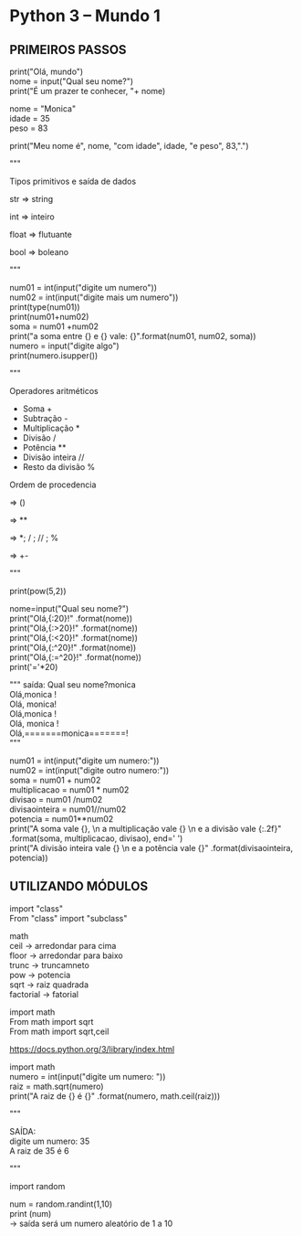 # **Python 3 – Mundo 1**
## PRIMEIROS PASSOS
print("Olá, mundo") </br>
nome = input("Qual seu nome?") </br>
print("É um prazer te conhecer, "+ nome) </br>

nome = "Monica" </br>
idade = 35 </br>
peso = 83 </br>

print("Meu nome é", nome, "com idade", idade, "e peso", 83,".") </br>

"""

Tipos primitivos e saída de dados

str => string

int => inteiro

float => flutuante

bool => boleano

"""

num01 = int(input("digite um numero")) </br>
num02 = int(input("digite mais um numero")) </br>
print(type(num01))  </br>
print(num01+num02) </br>
soma = num01 +num02 </br>
print("a soma entre {} e {} vale: {}".format(num01, num02, soma)) </br>
numero = input("digite algo") </br>
print(numero.isupper()) </br>

""" 

Operadores aritméticos

*   Soma +
*   Subtração -
*   Multiplicação *
*   Divisão /
*   Potência **
*   Divisão inteira //
*   Resto da divisão %

Ordem de procedencia

=> () 

=> **

=> *; / ; // ; % 
 
=> +-

"""

print(pow(5,2))

nome=input("Qual seu nome?") </br>
print("Olá,{:20}!" .format(nome)) </br>
print("Olá,{:>20}!" .format(nome)) </br>
print("Olá,{:<20}!" .format(nome)) </br>
print("Olá,{:^20}!" .format(nome)) </br>
print("Olá,{:=^20}!" .format(nome)) </br>
print('='*20) </br>

"""
saída:
Qual seu nome?monica </br>
Olá,monica              ! </br>
Olá,              monica! </br>
Olá,monica              ! </br>
Olá,       monica       ! </br>
Olá,=======monica=======! </br>
"""

num01 = int(input("digite um numero:")) </br>
num02 = int(input("digite outro numero:")) </br>
soma = num01 + num02 </br>
multiplicacao = num01 * num02 </br>
divisao = num01 /num02 </br>
divisaointeira = num01//num02 </br>
potencia = num01**num02 </br>
print("A soma vale {}, \n a multiplicação vale {} \n e a divisão vale
{:.2f}" .format(soma, multiplicacao, divisao), end=' ') </br>
print("A divisão inteira vale {} \n e a potência vale {}" .format(divisaointeira, potencia))

## UTILIZANDO MÓDULOS

import "class"</br>
From "class" import "subclass"</br>

math</br>
ceil -> arredondar para cima </br>
floor -> arredondar para baixo </br>
trunc -> truncamneto </br>
pow -> potencia </br>
sqrt -> raiz quadrada </br>
factorial -> fatorial </br>

import math  </br>
From math import sqrt </br>
From math import sqrt,ceil </br>

https://docs.python.org/3/library/index.html

import math </br>
numero = int(input("digite um numero: ")) </br>
raiz = math.sqrt(numero) </br>
print("A raiz de {} é {}" .format(numero, math.ceil(raiz))) </br>

"""

SAÍDA: </br>
digite um numero: 35 </br>
A raiz de 35 é 6 </br>

"""

import random </br>

num = random.randint(1,10) </br>
print (num) </br>
-> saída será um numero aleatório de 1 a 10